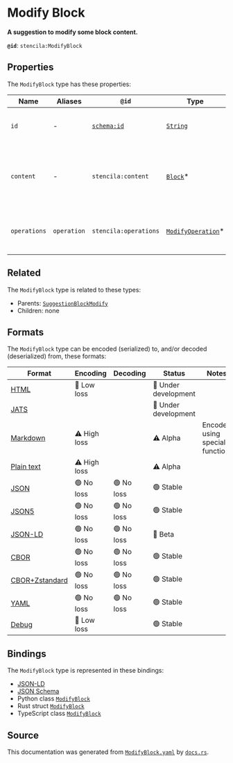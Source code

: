 # Modify Block

**A suggestion to modify some block content.**

**`@id`**: `stencila:ModifyBlock`

## Properties

The `ModifyBlock` type has these properties:

| Name         | Aliases     | `@id`                                | Type                                                                                                                 | Description                                              | Inherited from                                                                                                      |
| ------------ | ----------- | ------------------------------------ | -------------------------------------------------------------------------------------------------------------------- | -------------------------------------------------------- | ------------------------------------------------------------------------------------------------------------------- |
| `id`         | -           | [`schema:id`](https://schema.org/id) | [`String`](https://github.com/stencila/stencila/blob/main/docs/reference/schema/data/string.md)                      | The identifier for this item.                            | [`Entity`](https://github.com/stencila/stencila/blob/main/docs/reference/schema/other/entity.md)                    |
| `content`    | -           | `stencila:content`                   | [`Block`](https://github.com/stencila/stencila/blob/main/docs/reference/schema/prose/block.md)*                      | The content that is suggested to be inserted or deleted. | [`SuggestionBlock`](https://github.com/stencila/stencila/blob/main/docs/reference/schema/edits/suggestion-block.md) |
| `operations` | `operation` | `stencila:operations`                | [`ModifyOperation`](https://github.com/stencila/stencila/blob/main/docs/reference/schema/edits/modify-operation.md)* | The operations to be applied to the nodes.               | [`Modify`](https://github.com/stencila/stencila/blob/main/docs/reference/schema/edits/modify.md)                    |

## Related

The `ModifyBlock` type is related to these types:

- Parents: [`SuggestionBlock`](https://github.com/stencila/stencila/blob/main/docs/reference/schema/edits/suggestion-block.md)[`Modify`](https://github.com/stencila/stencila/blob/main/docs/reference/schema/edits/modify.md)
- Children: none

## Formats

The `ModifyBlock` type can be encoded (serialized) to, and/or decoded (deserialized) from, these formats:

| Format                                                                                             | Encoding         | Decoding     | Status                 | Notes                          |
| -------------------------------------------------------------------------------------------------- | ---------------- | ------------ | ---------------------- | ------------------------------ |
| [HTML](https://github.com/stencila/stencila/blob/main/docs/reference/formats/html.md)              | 🔷 Low loss       |              | 🚧 Under development    |                                |
| [JATS](https://github.com/stencila/stencila/blob/main/docs/reference/formats/jats.md)              |                  |              | 🚧 Under development    |                                |
| [Markdown](https://github.com/stencila/stencila/blob/main/docs/reference/formats/markdown.md)      | ⚠️ High loss     |              | ⚠️ Alpha               | Encoded using special function |
| [Plain text](https://github.com/stencila/stencila/blob/main/docs/reference/formats/text.md)        | ⚠️ High loss     |              | ⚠️ Alpha               |                                |
| [JSON](https://github.com/stencila/stencila/blob/main/docs/reference/formats/json.md)              | 🟢 No loss        | 🟢 No loss    | 🟢 Stable               |                                |
| [JSON5](https://github.com/stencila/stencila/blob/main/docs/reference/formats/json5.md)            | 🟢 No loss        | 🟢 No loss    | 🟢 Stable               |                                |
| [JSON-LD](https://github.com/stencila/stencila/blob/main/docs/reference/formats/jsonld.md)         | 🟢 No loss        | 🟢 No loss    | 🔶 Beta                 |                                |
| [CBOR](https://github.com/stencila/stencila/blob/main/docs/reference/formats/cbor.md)              | 🟢 No loss        | 🟢 No loss    | 🟢 Stable               |                                |
| [CBOR+Zstandard](https://github.com/stencila/stencila/blob/main/docs/reference/formats/cborzst.md) | 🟢 No loss        | 🟢 No loss    | 🟢 Stable               |                                |
| [YAML](https://github.com/stencila/stencila/blob/main/docs/reference/formats/yaml.md)              | 🟢 No loss        | 🟢 No loss    | 🟢 Stable               |                                |
| [Debug](https://github.com/stencila/stencila/blob/main/docs/reference/formats/debug.md)            | 🔷 Low loss       |              | 🟢 Stable               |                                |

## Bindings

The `ModifyBlock` type is represented in these bindings:

- [JSON-LD](https://stencila.org/ModifyBlock.jsonld)
- [JSON Schema](https://stencila.org/ModifyBlock.schema.json)
- Python class [`ModifyBlock`](https://github.com/stencila/stencila/blob/main/python/python/stencila/types/modify_block.py)
- Rust struct [`ModifyBlock`](https://github.com/stencila/stencila/blob/main/rust/schema/src/types/modify_block.rs)
- TypeScript class [`ModifyBlock`](https://github.com/stencila/stencila/blob/main/typescript/src/types/ModifyBlock.ts)

## Source

This documentation was generated from [`ModifyBlock.yaml`](https://github.com/stencila/stencila/blob/main/schema/ModifyBlock.yaml) by [`docs.rs`](https://github.com/stencila/stencila/blob/main/rust/schema-gen/src/docs.rs).